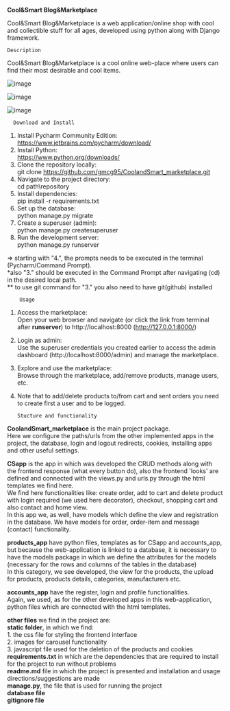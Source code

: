 **Cool&Smart Blog&Marketplace**

Cool&Smart Blog&Marketplace is a web application/online shop with cool and collectible stuff for all ages, developed using python along with Django framework.
  
    Description
Cool&Smart Blog&Marketplace is a cool online web-place where users can find their most desirable and cool items.


![image](https://github.com/gmcg95/CoolandSmart_marketplace/assets/145259154/b6e1ba8e-cd3f-47cb-a57a-ad75f5f5e3ba)



![image](https://github.com/gmcg95/CoolandSmart_marketplace/assets/145259154/ff378d1f-4580-4046-977c-83c8c481396d)



![image](https://github.com/gmcg95/CoolandSmart_marketplace/assets/145259154/83ef995b-7ea9-449c-9879-8cc6c808197a)
  

      Download and Install

1. Install Pycharm Community Edition:		
    https://www.jetbrains.com/pycharm/download/
2. Install Python:						
    https://www.python.org/downloads/
3. Clone the repository locally:\
    git clone https://github.com/gmcg95/CoolandSmart_marketplace.git
4. Navigate to the project directory:\
    cd path\repository 
5. Install dependencies:\
    pip install -r requirements.txt 
6. Set up the database:\
    python manage.py migrate 
7. Create a superuser (admin):\
    python manage.py createsuperuser 
8. Run the development server:\
    python manage.py runserver

⇒ starting with "4.", the prompts needs to be executed in the terminal (Pycharm/Command Prompt).   
  *also "3." should be executed in the Command Prompt after navigating (cd) in the desired local path.\
  ** to use git command for "3." you also need to have git(github) installed

        Usage

1. Access the marketplace:\
    Open your web browser and navigate (or click the link from terminal after **runserver**) to http://localhost:8000 (http://127.0.0.1:8000/)
2. Login as admin:\
    Use the superuser credentials you created earlier to access the admin dashboard (http://localhost:8000/admin) and manage the marketplace. 
3. Explore and use the marketplace:\
    Browse through the marketplace, add/remove products, manage users, etc.
4. Note that to add/delete products to/from cart and sent orders you need to create first a user and to be logged.


       Stucture and functionality

 **CoolandSmart_marketplace** is the main project package.\
    Here we configure the paths/urls from the other implemented apps in the project, the database, login and logout redirects, cookies, installing apps and other useful settings.

 **CSapp** is the app in which was developed the CRUD methods along with the frontend response (what every button do), also the frontend 'looks' are defined and connected with the views.py and urls.py through the html templates we find here.\
    We find here functionalities like: create order, add to cart and delete product with login required (we used here decorator), checkout, shopping cart and also contact and home view.\
    In this app we, as well, have models which define the view and registration in the database. We have models for order, order-item and message (contact) functionality. 

 **products_app** have python files, templates as for CSapp and accounts_app, but because the web-application is linked to a database, it is necessary to have the models package in which we define the attributes for the models (necessary for the rows and columns of the tables in the database)\
    In this category, we see developed, the view for the products, the upload for products, products details, categories, manufacturers etc.

 **accounts_app** have the register, login and profile functionalities.\
    Again, we used, as for the other developed apps in this web-application, python files which are connected with the html templates.

**other files** we find in the project are:\
    **static folder**, in which we find:\
      1. the css file for styling the frontend interface\
      2. images for carousel functionality\
      3. javascript file used for the deletion of the products and cookies\
    **requirements.txt** in which are the dependencies that are required to install for the project to run without problems\
    **readme.md** file in which the project is presented and installation and usage directions/suggestions are made\
    **manage.py**, the file that is used for running the project\
    **database file**\
    **gitignore file**
 
